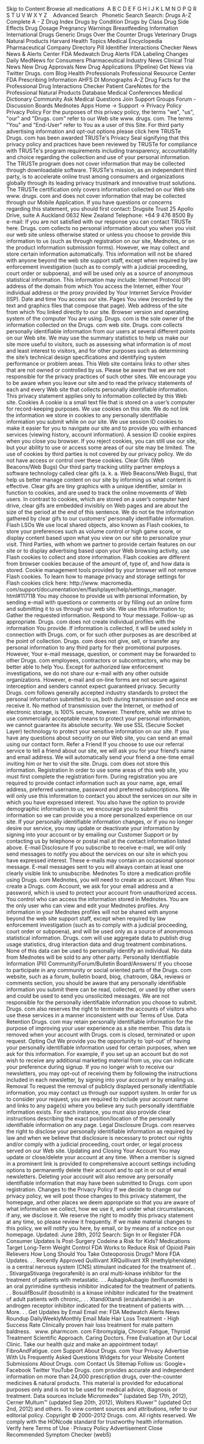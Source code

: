 Skip to Content Browse all medications  A B C D E F G H I J K L M N O P Q R S T U V W X Y Z    Advanced Search   Phonetic Search Search: Drugs A-Z Complete A - Z Drug Index Drugs by Condition Drugs by Class Drug Side Effects Drug Dosage Pregnancy Warnings Breastfeeding Information International Drugs Generic Drugs Over the Counter Drugs Veterinary Drugs Natural Products Harvard Health Topics Medical Encyclopedia Pharmaceutical Company Directory Pill Identifier Interactions Checker News News & Alerts Center FDA Medwatch Drug Alerts FDA Labeling Changes Daily MedNews for Consumers Pharmaceutical Industry News Clinical Trial News New Drug Approvals New Drug Applications (Pipeline) Get News via Twitter Drugs. com Blog Health Professionals Professional Resource Center FDA Prescribing Information AHFS DI Monographs A-Z Drug Facts for the Professional Drug Interactions Checker Patient CareNotes for the Professional Natural Products Database Medical Conferences Medical Dictionary Community Ask Medical Questions Join Support Groups Forum - Discussion Boards Mednotes Apps Home → Support → Privacy Policy Privacy Policy For the purposes of this privacy policy, the terms "we", "us", "our" and "Drugs. com" refer to our Web site www. drugs. com. The terms "You" and "End-User" refer to You as a user of this Site. For third party advertising information and opt-out options please click here TRUSTe Drugs. com has been awarded TRUSTe's Privacy Seal signifying that this privacy policy and practices have been reviewed by TRUSTe for compliance with TRUSTe's program requirements including transparency, accountability and choice regarding the collection and use of your personal information. The TRUSTe program does not cover information that may be collected through downloadable software. TRUSTe's mission, as an independent third party, is to accelerate online trust among consumers and organizations globally through its leading privacy trustmark and innovative trust solutions. The TRUSTe certification only covers information collected on our Web site www. drugs. com and does not cover information that may be collected through our Mobile Application. If you have questions or concerns regarding this statement, you should first contact: Drugsite Trust 25 Apollo Drive, suite A Auckland 0632 New Zealand Telephone: +64 9 476 8500 By e-mail: If you are not satisfied with our response you can contact TRUSTe here. Drugs. com collects no personal information about you when you visit our web site unless otherwise stated or unless you choose to provide this information to us (such as through registration on our site, Mednotes, or on the product information submission forms). However, we may collect and store certain information automatically. This information will not be shared with anyone beyond the web site support staff, except when required by law enforcement investigation (such as to comply with a judicial proceeding, court order or subpoena), and will be used only as a source of anonymous statistical information. This information may include: Internet Protocol (IP) address of the domain from which You access the Internet, either Your individual address or the proxy provided by Your Internet Service Provider (ISP). Date and time You access our site. Pages You view (recorded by the text and graphics files that compose that page). Web address of the site from which You linked directly to our site. Browser version and operating system of the computer You are using. Drugs. com is the sole owner of the information collected on the Drugs. com web site. Drugs. com collects personally identifiable information from our users at several different points on our Web site. We may use the summary statistics to help us make our site more useful to visitors, such as assessing what information is of most and least interest to visitors, and for other purposes such as determining the site’s technical design specifications and identifying system performance or problem areas. This Web site contains links to other sites that are not owned or controlled by us. Please be aware that we are not responsible for the privacy practices of such other sites. We encourage you to be aware when you leave our site and to read the privacy statements of each and every Web site that collects personally identifiable information. This privacy statement applies only to information collected by this Web site. Cookies A cookie is a small text file that is stored on a user’s computer for record-keeping purposes. We use cookies on this site. We do not link the information we store in cookies to any personally identifiable information you submit while on our site. We use session ID cookies to make it easier for you to navigate our site and to provide you with enhanced services (viewing history, account information). A session ID cookie expires when you close you browser. If you reject cookies, you can still use our site, but your ability to use or access some areas of our site may be limited. The use of cookies by third parties is not covered by our privacy policy. We do not have access or control over these cookies. Clear Gifs (Web Beacons/Web Bugs) Our third party tracking utility partner employs a software technology called clear gifs (a. k. a. Web Beacons/Web Bugs), that help us better manage content on our site by informing us what content is effective. Clear gifs are tiny graphics with a unique identifier, similar in function to cookies, and are used to track the online movements of Web users. In contrast to cookies, which are stored on a user’s computer hard drive, clear gifs are embedded invisibly on Web pages and are about the size of the period at the end of this sentence. We do not tie the information gathered by clear gifs to our customers’ personally identifiable information. Flash LSOs We use local shared objects, also known as Flash cookies, to store your preferences such as volume control or high game score, or display content based upon what you view on our site to personalize your visit. Third Parties, with whom we partner to provide certain features on our site or to display advertising based upon your Web browsing activity, use Flash cookies to collect and store information. Flash cookies are different from browser cookies because of the amount of, type of, and how data is stored. Cookie management tools provided by your browser will not remove Flash cookies. To learn how to manage privacy and storage settings for Flash cookies click here: http://www. macromedia. com/support/documentation/en/flashplayer/help/settings\_manager. html#117118 You may choose to provide us with personal information, by sending e-mail with questions or comments or by filling out an online form and submitting it to us through our web site. We use this information to; Gather the requested information. Respond to Your message. Follow-up as appropriate. Drugs. com does not create individual profiles with the information You provide. If information is collected, it will be used solely in connection with Drugs. com, or for such other purposes as are described at the point of collection. Drugs. com does not give, sell, or transfer any personal information to any third party for their promotional purposes. However, Your e-mail message, question, or comment may be forwarded to other Drugs. com employees, contractors or subcontractors, who may be better able to help You. Except for authorized law enforcement investigations, we do not share our e-mail with any other outside organizations. However, e-mail and on-line forms are not secure against interception and senders cannot expect guaranteed privacy. Security Drugs. com follows generally accepted industry standards to protect the personal information submitted to us, both during transmission and once we receive it. No method of transmission over the Internet, or method of electronic storage, is 100% secure, however. Therefore, while we strive to use commercially acceptable means to protect your personal information, we cannot guarantee its absolute security. We use SSL (Secure Socket Layer) technology to protect your sensitive information on our site. If you have any questions about security on our Web site, you can send an email using our contact form. Refer a Friend If you choose to use our referral service to tell a friend about our site, we will ask you for your friend’s name and email address. We will automatically send your friend a one-time email inviting him or her to visit the site. Drugs. com does not store this information. Registration In order to use some areas of this web site, you must first complete the registration form. During registration you are required to provide contact information such as your name, age, email address, preferred username, password and preferred subscriptions. We will only use this information to contact you about the services on our site in which you have expressed interest. You also have the option to provide demographic information to us; we encourage you to submit this information so we can provide you a more personalized experience on our site. If your personally identifiable information changes, or if you no longer desire our service, you may update or deactivate your information by signing into your account or by emailing our Customer Support or by contacting us by telephone or postal mail at the contact information listed above. E-mail Disclosure If you subscribe to receive e-mail, we will only send messages to notify you about the services on our site in which you have expressed interest. These e-mails may contain an occasional sponsor message. E-mail messages sent to you will always contain at least one clearly visible link to unsubscribe. Mednotes To store a medication profile using Drugs. com Mednotes, you will need to create an account. When You create a Drugs. com Account, we ask for your email address and a password, which is used to protect your account from unauthorized access. You control who can access the information stored in Mednotes. You are the only user who can view and edit your Mednotes profiles. Any information in your Mednotes profiles will not be shared with anyone beyond the web site support staff, except when required by law enforcement investigation (such as to comply with a judicial proceeding, court order or subpoena), and will be used only as a source of anonymous statistical information. Drugs. com will use aggregate data to publish drug usage statistics, drug interaction data and drug treatment combinations. None of this data can be used to personally identify an individual. No data from Mednotes will be sold to any other party. Personally Identifiable Information (PII) Community/Forum/Bulletin Board/Answers/ If you choose to participate in any community or social oriented parts of the Drugs. com website, such as a forum, bulletin board, blog, chatroom, Q&A, reviews or comments section, you should be aware that any personally identifiable information you submit there can be read, collected, or used by other users and could be used to send you unsolicited messages. We are not responsible for the personally identifiable information you choose to submit. Drugs. com also reserves the right to terminate the accounts of visitors who use these services in a manner inconsistent with our Terms of Use. Data Retention Drugs. com may retain personally identifiable information for the purpose of improving your user experience as a site member. This data is removed when your account with Drugs. com is closed, terminated or upon request. Opting Out We provide you the opportunity to ’opt-out’ of having your personally identifiable information used for certain purposes, when we ask for this information. For example, if you set up an account but do not wish to receive any additional marketing material from us, you can indicate your preference during signup. If you no longer wish to receive our newsletters, you may opt-out of receiving them by following the instructions included in each newsletter, by signing into your account or by emailing us. Removal To request the removal of publicly displayed personally identifiable information, you may contact us through our support system. In order for us to consider your request, you are required to include your account name and links to any page(s) where you believe any such personally identifiable information exists. For each instance, you must also provide clear instructions describing the exact position/location of the personally identifiable information on any page. Legal Disclosure Drugs. com reserves the right to disclose your personally identifiable information as required by law and when we believe that disclosure is necessary to protect our rights and/or comply with a judicial proceeding, court order, or legal process served on our Web site. Updating and Closing Your Account You may update or close/delete your account at any time. When a member is signed in a prominent link is provided to comprehensive account settings including options to permanently delete their account and to opt in or out of email newsletters. Deleting your account will also remove any personally identifiable information that may have been submitted to Drugs. com upon registration. Changes to the Privacy Policy If we decide to change our privacy policy, we will post those changes to this privacy statement, the homepage, and other places we deem appropriate so that you are aware of what information we collect, how we use it, and under what circumstances, if any, we disclose it. We reserve the right to modify this privacy statement at any time, so please review it frequently. If we make material changes to this policy, we will notify you here, by email, or by means of a notice on our homepage. Updated: June 28th, 2012 Search: Sign In or Register FDA Consumer Updates Is Post-Surgery Codeine a Risk for Kids? Medications Target Long-Term Weight Control FDA Works to Reduce Risk of Opioid Pain Relievers How Long Should You Take Osteoporosis Drugs? More FDA Updates. . . Recently Approved Quillivant XRQuillivant XR (methylphenidate) is a central nervous system (CNS) stimulant indicated for the treatment of. . . StivargaStivarga (regorafenib) is an oral multi-kinase inhibitor for the treatment of patients with metastatic. . . AubagioAubagio (teriflunomide) is an oral pyrimidine synthesis inhibitor indicated for the treatment of patients. . . BosulifBosulif (bosutinib) is a kinase inhibitor indicated for the treatment of adult patients with chronic,. . . XtandiXtandi (enzalutamide) is an androgen receptor inhibitor indicated for the treatment of patients with. . . More. . . Get Updates by Email Email me: FDA Medwatch Alerts News Roundup DailyWeeklyMonthly Email Male Hair Loss Treatment - High Success Rate Clinically proven hair loss treatment for male pattern baldness.   www. pharmcom. com Fibromyalgia, Chronic Fatigue, Thyroid Treatment Scientific Approach. Caring Doctors. Free Evaluation at Our Local Clinic. Take our health quiz and make an appointment today!   FibroAndFatigue. com Support About Drugs. com Your Privacy Advertise With Us Frequently Asked Questions Widgets for your Website Content Submissions About Drugs. com Contact Us Sitemap Follow us: Google+ Facebook Twitter YouTube Drugs. com provides accurate and independent information on more than 24,000 prescription drugs, over-the-counter medicines & natural products. This material is provided for educational purposes only and is not to be used for medical advice, diagnosis or treatment. Data sources include Micromedex™ (updated Sep 17th, 2012), Cerner Multum™ (updated Sep 20th, 2012), Wolters Kluwer™ (updated Oct 2nd, 2012) and others. To view content sources and attributions, refer to our editorial policy. Copyright © 2000-2012 Drugs. com. All rights reserved. We comply with the HONcode standard for trustworthy health information. Verify here Terms of Use · Privacy Policy Advertisement Close Recommended Symptom Checker (web5)